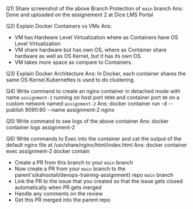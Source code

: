 Q1) Share screenshot of the above Branch Protection of `main` branch
Ans: Done and uploaded on the assignement 2 at Dice LMS Portal

Q2) Explain Docker Containers vs VMs
Ans: 
- VM has Hardware Level Virtualization where as Containers have OS Level Virtualization
- VM share hardware but has own OS, where as Container share hardware as well as OS Kernel, but it has its own OS. 
- VM takes more space as compare to Containers.

Q3) Explain Docker Architecture
Ans: In Docker, each container shares the same OS Kernel.Kubernettes is used to do clustering. 


Q4) Write command to create an nginx container in detached mode with name `assignment-2` running on host port `9090` and container port `80` on a custom network named `assignment-2`
Ans: docker container run -d --publish 9090:80 --name assignment-2 nginx

Q5) Write command to see logs of the above container
Ans: docker container logs assignment-2

Q6) Write commands to Exec into the container and cat the output of the default nginx file at /usr/share/nginx/html/index.html
Ans: docker container exec assignment-2
     docker contain 
     
- Create a PR from this branch to your `main` branch
- Now create a PR from your `main` branch to the parent's(kahootali/devops-training-assignment) repo `main` branch
- Link the PR to the issue that you created so that the issue gets closed automatically when PR gets merged
- Handle any comments on the review
- Get this PR merged into the parent repo